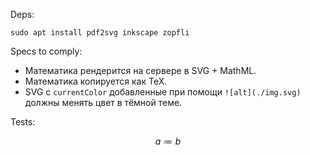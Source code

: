 
Deps:
```shell
sudo apt install pdf2svg inkscape zopfli
```

Specs to comply:
- Математика рендерится на сервере в SVG + MathML.
- Математика копируется как TeX.
- SVG с `currentColor` добавленные при помощи `![alt](./img.svg)` должны менять цвет в тёмной теме.

Tests:

$$
a
\coloneqq
b
$$
